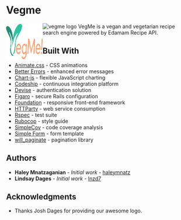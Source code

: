 # Vegme
![vegme logo](https://github.com/space-jammers/vegme/blob/master/app/assets/images/vegme.svg])
<img align="left" width="100" height="100" src="https://github.com/space-jammers/vegme/blob/master/app/assets/images/vegme.svg">
VegMe is a vegan and vegetarian recipe search engine powered by Edamam Recipe API.


## Built With
* [Animate.css](https://daneden.github.io/animate.css/) - CSS animations
* [Better Errors](https://github.com/charliesome/better_errors) - enhanced error messages
* [Chart-js](http://www.chartjs.org/) - flexible JavaScript charting
* [Codeship](https://codeship.com/) - continuous integration platform
* [Devise](https://github.com/plataformatec/devise) -  authentication solution
* [Figaro](https://github.com/laserlemon/figaro) - secure Rails configuration
* [Foundation](http://foundation.zurb.com/) - responsive front-end framework
* [HTTParty](https://github.com/jnunemaker/httparty) - web service consumption
* [Rspec](http://rspec.info/) - test suite
* [Rubocop](https://github.com/bbatsov/rubocop) - style guide
* [SimpleCov](https://github.com/colszowka/simplecov) - code coverage analysis
* [Simple Form](https://github.com/plataformatec/simple_form) - form template
* [will_paginate](https://github.com/mislav/will_paginate) - pagination library

## Authors

* **Haley Mnatzaganian** - *Initial work* - [haleymnatz](https://github.com/haleymnatz)
* **Lindsay Dages** - *Initial work* - [lnzd7](https://github.com/lnzd17h)

## Acknowledgments

* Thanks Josh Dages for providing our awesome logo.
